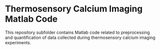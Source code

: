 # Thermosensory Calcium Imaging Matlab Code
 This repository subfolder contains Matlab code related to preprocessing and quantification of data collected during thermosensory calcium imaging experiments. 
